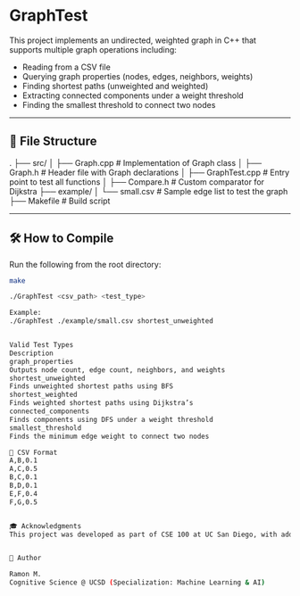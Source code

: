 # GraphTest

This project implements an undirected, weighted graph in C++ that supports multiple graph operations including:

- Reading from a CSV file
- Querying graph properties (nodes, edges, neighbors, weights)
- Finding shortest paths (unweighted and weighted)
- Extracting connected components under a weight threshold
- Finding the smallest threshold to connect two nodes

---

## 📁 File Structure
.
├── src/
│   ├── Graph.cpp         # Implementation of Graph class
│   ├── Graph.h           # Header file with Graph declarations
│   ├── GraphTest.cpp     # Entry point to test all functions
│   ├── Compare.h         # Custom comparator for Dijkstra
├── example/
│   └── small.csv         # Sample edge list to test the graph
├── Makefile              # Build script

---

## 🛠 How to Compile

Run the following from the root directory:

```bash
make

./GraphTest <csv_path> <test_type>

Example: 
./GraphTest ./example/small.csv shortest_unweighted


Valid Test Types
Description
graph_properties
Outputs node count, edge count, neighbors, and weights
shortest_unweighted
Finds unweighted shortest paths using BFS
shortest_weighted
Finds weighted shortest paths using Dijkstra’s
connected_components
Finds components using DFS under a weight threshold
smallest_threshold
Finds the minimum edge weight to connect two nodes

📄 CSV Format
A,B,0.1
A,C,0.5
B,C,0.1
B,D,0.1
E,F,0.4
F,G,0.5


🎓 Acknowledgments
This project was developed as part of CSE 100 at UC San Diego, with additional refinements and extensions added independently.


👤 Author

Ramon M.
Cognitive Science @ UCSD (Specialization: Machine Learning & AI)